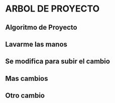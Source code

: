 # ARBOL DE PROYECTO 

## Algoritmo de Proyecto

## Lavarme las manos

## Se modifica para subir el cambio

## Mas cambios 

## Otro cambio